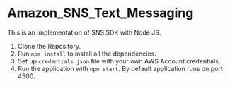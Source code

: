 # Amazon_SNS_Text_Messaging
This is an implementation of SNS SDK with Node JS.

1. Clone the Repository.
2. Run `npm install` to install all the dependencies.
3. Set up `credentials.json` file with your own AWS Account credentials.
4. Run the application with `npm start`. By default application runs on port 4500.
